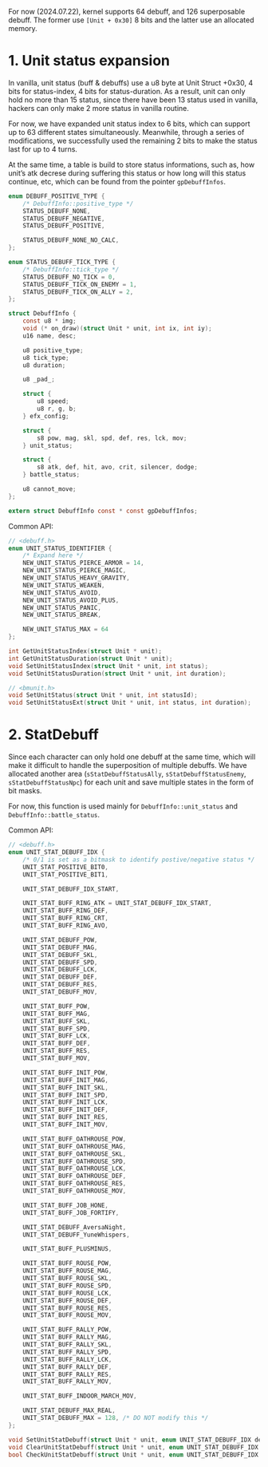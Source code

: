 For now (2024.07.22), kernel supports 64 debuff, and 126 superposable debuff. The former use `[Unit + 0x30]` 8 bits and the latter use an allocated memory.

# 1. Unit status expansion

In vanilla, unit status (buff & debuffs) use a u8 byte at Unit Struct +0x30, 4 bits for status-index, 4 bits for status-duration. As a result, unit can only hold no more than 15 status, since there have been 13 status used in vanilla, hackers can only make 2 more status in vanilla routine.

For now, we have expanded unit status index to 6 bits, which can support up to 63 different states simultaneously. Meanwhile, through a series of modifications, we successfully used the remaining 2 bits to make the status last for up to 4 turns.

At the same time, a table is build to store status informations, such as, how unit’s atk decrese during suffering this status or how long will this status continue, etc, which can be found from the pointer `gpDebuffInfos`.

```c
enum DEBUFF_POSITIVE_TYPE {
    /* DebuffInfo::positive_type */
    STATUS_DEBUFF_NONE,
    STATUS_DEBUFF_NEGATIVE,
    STATUS_DEBUFF_POSITIVE,

    STATUS_DEBUFF_NONE_NO_CALC,
};

enum STATUS_DEBUFF_TICK_TYPE {
    /* DebuffInfo::tick_type */
    STATUS_DEBUFF_NO_TICK = 0,
    STATUS_DEBUFF_TICK_ON_ENEMY = 1,
    STATUS_DEBUFF_TICK_ON_ALLY = 2,
};

struct DebuffInfo {
    const u8 * img;
    void (* on_draw)(struct Unit * unit, int ix, int iy);
    u16 name, desc;

    u8 positive_type;
    u8 tick_type;
    u8 duration;

    u8 _pad_;

    struct {
        u8 speed;
        u8 r, g, b;
    } efx_config;

    struct {
        s8 pow, mag, skl, spd, def, res, lck, mov;
    } unit_status;

    struct {
        s8 atk, def, hit, avo, crit, silencer, dodge;
    } battle_status;

    u8 cannot_move;
};

extern struct DebuffInfo const * const gpDebuffInfos;
```

Common API:
```c
// <debuff.h>
enum UNIT_STATUS_IDENTIFIER {
    /* Expand here */
    NEW_UNIT_STATUS_PIERCE_ARMOR = 14,
    NEW_UNIT_STATUS_PIERCE_MAGIC,
    NEW_UNIT_STATUS_HEAVY_GRAVITY,
    NEW_UNIT_STATUS_WEAKEN,
    NEW_UNIT_STATUS_AVOID,
    NEW_UNIT_STATUS_AVOID_PLUS,
    NEW_UNIT_STATUS_PANIC,
    NEW_UNIT_STATUS_BREAK,

    NEW_UNIT_STATUS_MAX = 64
};

int GetUnitStatusIndex(struct Unit * unit);
int GetUnitStatusDuration(struct Unit * unit);
void SetUnitStatusIndex(struct Unit * unit, int status);
void SetUnitStatusDuration(struct Unit * unit, int duration);

// <bmunit.h>
void SetUnitStatus(struct Unit * unit, int statusId);
void SetUnitStatusExt(struct Unit * unit, int status, int duration);
```

# 2. StatDebuff

Since each character can only hold one debuff at the same time, which will make it difficult to handle the superposition of multiple debuffs. We have allocated another area (`sStatDebuffStatusAlly`, `sStatDebuffStatusEnemy`, `sStatDebuffStatusNpc`) for each unit and save multiple states in the form of bit masks.

For now, this function is used mainly for `DebuffInfo::unit_status` and `DebuffInfo::battle_status`.

Common API:
```c
// <debuff.h>
enum UNIT_STAT_DEBUFF_IDX {
    /* 0/1 is set as a bitmask to identify postive/negative status */
    UNIT_STAT_POSITIVE_BIT0,
    UNIT_STAT_POSITIVE_BIT1,

    UNIT_STAT_DEBUFF_IDX_START,

    UNIT_STAT_BUFF_RING_ATK = UNIT_STAT_DEBUFF_IDX_START,
    UNIT_STAT_BUFF_RING_DEF,
    UNIT_STAT_BUFF_RING_CRT,
    UNIT_STAT_BUFF_RING_AVO,

    UNIT_STAT_DEBUFF_POW,
    UNIT_STAT_DEBUFF_MAG,
    UNIT_STAT_DEBUFF_SKL,
    UNIT_STAT_DEBUFF_SPD,
    UNIT_STAT_DEBUFF_LCK,
    UNIT_STAT_DEBUFF_DEF,
    UNIT_STAT_DEBUFF_RES,
    UNIT_STAT_DEBUFF_MOV,

    UNIT_STAT_BUFF_POW,
    UNIT_STAT_BUFF_MAG,
    UNIT_STAT_BUFF_SKL,
    UNIT_STAT_BUFF_SPD,
    UNIT_STAT_BUFF_LCK,
    UNIT_STAT_BUFF_DEF,
    UNIT_STAT_BUFF_RES,
    UNIT_STAT_BUFF_MOV,

    UNIT_STAT_BUFF_INIT_POW,
    UNIT_STAT_BUFF_INIT_MAG,
    UNIT_STAT_BUFF_INIT_SKL,
    UNIT_STAT_BUFF_INIT_SPD,
    UNIT_STAT_BUFF_INIT_LCK,
    UNIT_STAT_BUFF_INIT_DEF,
    UNIT_STAT_BUFF_INIT_RES,
    UNIT_STAT_BUFF_INIT_MOV,

    UNIT_STAT_BUFF_OATHROUSE_POW,
    UNIT_STAT_BUFF_OATHROUSE_MAG,
    UNIT_STAT_BUFF_OATHROUSE_SKL,
    UNIT_STAT_BUFF_OATHROUSE_SPD,
    UNIT_STAT_BUFF_OATHROUSE_LCK,
    UNIT_STAT_BUFF_OATHROUSE_DEF,
    UNIT_STAT_BUFF_OATHROUSE_RES,
    UNIT_STAT_BUFF_OATHROUSE_MOV,

    UNIT_STAT_BUFF_JOB_HONE,
    UNIT_STAT_BUFF_JOB_FORTIFY,

    UNIT_STAT_DEBUFF_AversaNight,
    UNIT_STAT_DEBUFF_YuneWhispers,

    UNIT_STAT_BUFF_PLUSMINUS,

    UNIT_STAT_BUFF_ROUSE_POW,
    UNIT_STAT_BUFF_ROUSE_MAG,
    UNIT_STAT_BUFF_ROUSE_SKL,
    UNIT_STAT_BUFF_ROUSE_SPD,
    UNIT_STAT_BUFF_ROUSE_LCK,
    UNIT_STAT_BUFF_ROUSE_DEF,
    UNIT_STAT_BUFF_ROUSE_RES,
    UNIT_STAT_BUFF_ROUSE_MOV,

    UNIT_STAT_BUFF_RALLY_POW,
    UNIT_STAT_BUFF_RALLY_MAG,
    UNIT_STAT_BUFF_RALLY_SKL,
    UNIT_STAT_BUFF_RALLY_SPD,
    UNIT_STAT_BUFF_RALLY_LCK,
    UNIT_STAT_BUFF_RALLY_DEF,
    UNIT_STAT_BUFF_RALLY_RES,
    UNIT_STAT_BUFF_RALLY_MOV,

    UNIT_STAT_BUFF_INDOOR_MARCH_MOV,

    UNIT_STAT_DEBUFF_MAX_REAL,
    UNIT_STAT_DEBUFF_MAX = 128, /* DO NOT modify this */
};

void SetUnitStatDebuff(struct Unit * unit, enum UNIT_STAT_DEBUFF_IDX debuff);
void ClearUnitStatDebuff(struct Unit * unit, enum UNIT_STAT_DEBUFF_IDX debuff);
bool CheckUnitStatDebuff(struct Unit * unit, enum UNIT_STAT_DEBUFF_IDX debuff);
```
